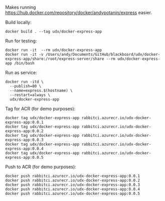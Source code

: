 Makes running https://hub.docker.com/repository/docker/andypotanin/express easier.

Build locally:
```
docker build . --tag udx/docker-express-app
```

Run for testing:
```
docker run -it  --rm udx/docker-express-app 
docker run -it -v /Users/andy/Documents/GitHub/blackboard/udx/docker-express-app/share:/root/express-server/share --rm udx/docker-express-app /bin/bash
```

Run as service:
``` 
docker run -itd \
  --publish=80 \
  --name=express.$(hostname) \
  --restart=always \
  udx/docker-express-app
```

Tag for ACR (for demo purposes):
```
docker tag udx/docker-express-app rabbitci.azurecr.io/udx-docker-express-app:0.0.1
docker tag udx/docker-express-app rabbitci.azurecr.io/udx-docker-express-app:0.0.2
docker tag udx/docker-express-app rabbitci.azurecr.io/udx-docker-express-app:0.0.3
docker tag udx/docker-express-app rabbitci.azurecr.io/udx-docker-express-app:0.0.4
docker tag udx/docker-express-app rabbitci.azurecr.io/udx-docker-express-app:0.0.5
```

Push to ACR (for demo purposes):
```
docker push rabbitci.azurecr.io/udx-docker-express-app:0.0.1
docker push rabbitci.azurecr.io/udx-docker-express-app:0.0.2
docker push rabbitci.azurecr.io/udx-docker-express-app:0.0.3
docker push rabbitci.azurecr.io/udx-docker-express-app:0.0.4
docker push rabbitci.azurecr.io/udx-docker-express-app:0.0.5
```
